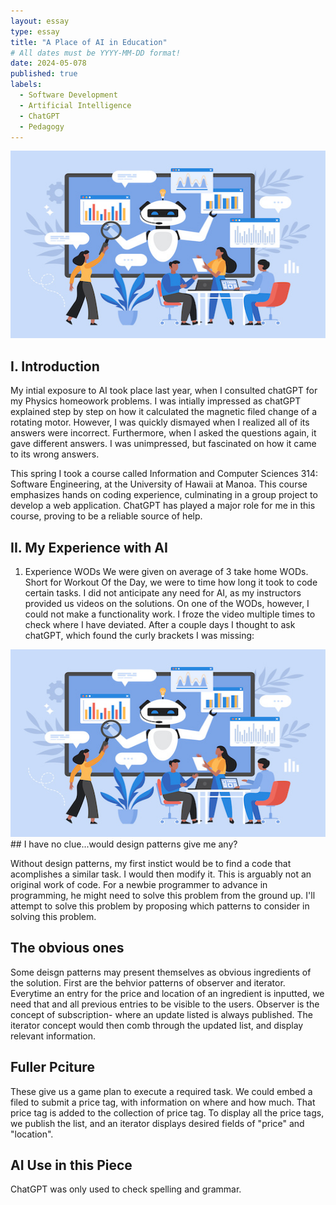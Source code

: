 ```yaml
---
layout: essay
type: essay
title: "A Place of AI in Education"
# All dates must be YYYY-MM-DD format!
date: 2024-05-078
published: true
labels:
  - Software Development
  - Artificial Intelligence
  - ChatGPT
  - Pedagogy
---
```

<img width="700px" height ="300px" class="rounded float-start pe-4" src="AITeacher.jpeg">





## I. Introduction 
 
My intial exposure to AI took place last year, when I consulted chatGPT for my Physics homeowork problems. I was intially impressed as chatGPT explained step by step on how it calculated the magnetic filed change of a rotating motor. However, I was quickly dismayed when I realized all of its answers were incorrect. Furthermore, when I asked the questions again, it gave different answers. I was unimpressed, but fascinated on how it came to its wrong answers. 

This spring I took a course called Information and Computer Sciences 314: Software Engineering, at the University of Hawaii at Manoa. This course emphasizes hands on coding experience, culminating in a group project to develop a web application. ChatGPT has played a major role for me in this course, proving to be a reliable source of help. 


## II. My Experience with AI

1. Experience WODs
   We were given on average of 3 take home WODs. Short for Workout Of the Day, we were to time how long it took to code certain tasks. I did not anticipate any need for AI, as my instructors provided us videos on the solutions. On one of the WODs, however, I could not make a functionality work. I froze the video multiple times to check where I have deviated. After a couple days I thought to ask chatGPT, which found the curly brackets I was missing: 

<img width="700px" height ="300px" class="rounded float-start pe-4" src="AITeacher.jpeg">
## I have no clue...would design patterns give me any?

Without design patterns, my first instict would be to find a code that acomplishes a similar task. I would then modify it. This is arguably not an original work of code. For a newbie programmer to advance in programming, he might need to solve this problem from the ground up. I'll attempt to solve this problem by proposing which patterns to consider in solving this problem. 

## The obvious ones

Some deisgn patterns may present themselves as obvious ingredients of the solution. First are the behvior patterns of observer and iterator. Everytime an entry for the price and location of an ingredient is inputted, we need that and all previous entries to be visible to the users. Observer is the concept of subscription- where an update listed is always published. The iterator concept would then comb through the updated list, and display relevant information. 

## Fuller Pciture 

These give us a game plan to execute a required task. We could embed a filed to submit a price tag, with information on where and how much. That price tag is added to the collection of price tag. To display all the price tags, we publish the list, and an iterator displays desired fields of "price" and "location". 

## AI Use in this Piece

ChatGPT was only used to check spelling and grammar. 
